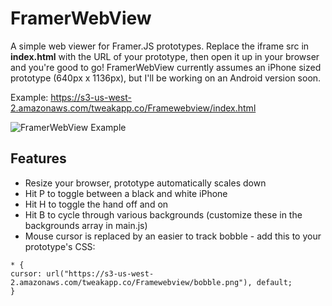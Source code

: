FramerWebView
=============

A simple web viewer for Framer.JS prototypes. Replace the iframe src in **index.html** with the URL of your prototype, then open it up in your browser and you're good to go! FramerWebView currently assumes an iPhone sized prototype (640px x 1136px), but I'll be working on an Android version soon.

Example: https://s3-us-west-2.amazonaws.com/tweakapp.co/Framewebview/index.html

![FramerWebView Example](https://s3-us-west-2.amazonaws.com/tweakapp.co/Framewebview/framerwebview.png)

Features
--------
* Resize your browser, prototype automatically scales down
* Hit P to toggle between a black and white iPhone
* Hit H to toggle the hand off and on
* Hit B to cycle through various backgrounds (customize these in the backgrounds array in main.js)
* Mouse cursor is replaced by an easier to track bobble - add this to your prototype's CSS:

```
* {
cursor: url("https://s3-us-west-2.amazonaws.com/tweakapp.co/Framewebview/bobble.png"), default;
}
```
